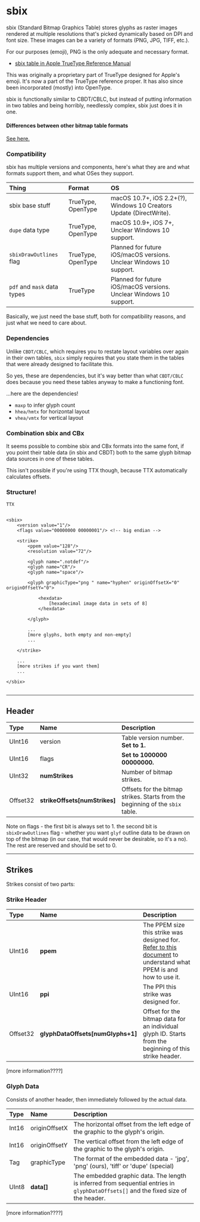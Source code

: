 # sbix

sbix (Standard Bitmap Graphics Table) stores glyphs as raster images rendered at multiple resolutions that's picked dynamically based on DPI and font size. These images can be a variety of formats (PNG, JPG, TIFF, etc.). 

For our purposes (emoji), PNG is the only adequate and necessary format.


- [sbix table in Apple TrueType Reference Manual](https://developer.apple.com/fonts/TrueType-Reference-Manual/RM06/Chap6sbix.html)


This was originally a proprietary part of TrueType designed for Apple's emoji. It's now a part of the TrueType reference proper. It has also since been incorporated (mostly) into OpenType.


sbix is functionally similar to CBDT/CBLC, but instead of putting information in two tables and being horribly, needlessly complex, sbix just does it in one.


#### Differences between other bitmap table formats

[See here.](../misc/bitmap_table_differences.md)


### Compatibility

sbix has multiple versions and components, here's what they are and what formats support them, and what OSes they support.

| Thing | Format | OS | 
|:--|:--|:--|
| sbix base stuff | TrueType, OpenType | macOS 10.7+, iOS 2.2+(?), Windows 10 Creators Update (DirectWrite).  |
| `dupe` data type | TrueType, OpenType | macOS 10.9+, iOS 7+, Unclear Windows 10 support. 
| `sbixDrawOutlines` flag | TrueType, OpenType | Planned for future iOS/macOS versions. Unclear Windows 10 support. |
| `pdf` and `mask` data types | TrueType | Planned for future iOS/macOS versions. Unclear Windows 10 support.  |

Basically, we just need the base stuff, both for compatibility reasons, and just what we need to care about.

### Dependencies

Unlike `CBDT/CBLC`, which requires you to restate layout variables over again in their own tables, `sbix` simply requires that you state them in the tables that were already designed to facilitate this. 

So yes, these are dependencies, but it's way better than what `CBDT/CBLC` does because you need these tables anyway to make a functioning font.

...here are the dependencies!

- `maxp` to infer glyph count
- `hhea/hmtx` for horizontal layout
- `vhea/vmtx` for vertical layout

### Combination sbix and CBx

It seems possible to combine sbix and CBx formats into the same font, if you point their table data (in sbix and CBDT) both to the same glyph bitmap data sources in one of these tables.

This isn't possible if you're using TTX though, because TTX automatically calculates offsets.

### Structure!

```
TTX


<sbix>
	<version value="1"/>
	<flags value="00000000 00000001"/> <!-- big endian -->
	
	<strike>
		<ppem value="128"/>
		<resolution value="72"/>
		
		<glyph name=".notdef"/>
		<glyph name="CR"/>
		<glyph name="space"/>
		
		<glyph graphicType="png " name="hyphen" originOffsetX="0" originOffsetY="0">
		
			<hexdata>
				[hexadecimal image data in sets of 8]
			</hexdata>
			
		</glyph>
		  
		...
		[more glyphs, both empty and non-empty]
		...
		
	</strike>
	
	...
	[more strikes if you want them]
	...
	
</sbix>
	  
```

----

## Header


|Type |	Name |	Description |
|:--|:--|:--|
| UInt16 | version | Table version number. **Set to 1.** |
| UInt16 | flags | **Set to 1000000 00000000.** |
| UInt32 | **numStrikes** | Number of bitmap strikes. |
| Offset32 | **strikeOffsets[numStrikes]** | Offsets for the bitmap strikes. Starts from the beginning of the `sbix` table. |


Note on flags - the first bit is always set to 1. the second bit is `sbixDrawOutlines` flag - whether you want `glyf` outline data to be drawn on top of the bitmap (in our case, that would never be desirable, so it's a no). The rest are reserved and should be set to 0.

----

## Strikes

Strikes consist of two parts:

### Strike Header
|Type |	Name |	Description |
|:--|:--|:--|
| UInt16 | **ppem** | The PPEM size this strike was designed for. [Refer to this document](../data/metrics.md) to understand what PPEM is and how to use it. |
| UInt16 | **ppi** | The PPI this strike was designed for. |
| Offset32 | **glyphDataOffsets[numGlyphs+1]** | Offset for the bitmap data for an individual glyph ID. Starts from the beginning of this strike header. |

[more information????]

### Glyph Data

Consists of another header, then immediately followed by the actual data.

|Type |	Name |	Description |
|:--|:--|:--|
| Int16 | originOffsetX | The horizontal offset from the left edge of the graphic to the glyph's origin. |
| Int16 | originOffsetY | The vertical offset from the left edge of the graphic to the glyph's origin. |
| Tag | graphicType | The format of the embedded data - 'jpg', 'png' (ours), 'tiff' or 'dupe' (special) |
| UInt8 | **data[]** | The embedded graphic data. The length is inferred from sequential entries in `glyphDataOffsets[]` and the fixed size of the header. |

[more information????]